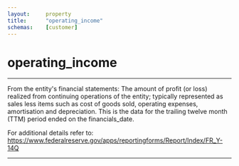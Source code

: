 ```yaml
---
layout:     property
title:      "operating_income"
schemas:    [customer]
---
```


# operating_income

---

From the entity's financial statements: The amount of profit (or loss) realized from continuing operations of the entity; typically represented as sales less items such as cost of goods sold, operating expenses, amortisation and depreciation. This is the data for the trailing twelve month (TTM) period ended on the financials_date.

For additional details refer to: https://www.federalreserve.gov/apps/reportingforms/Report/Index/FR_Y-14Q

--- 